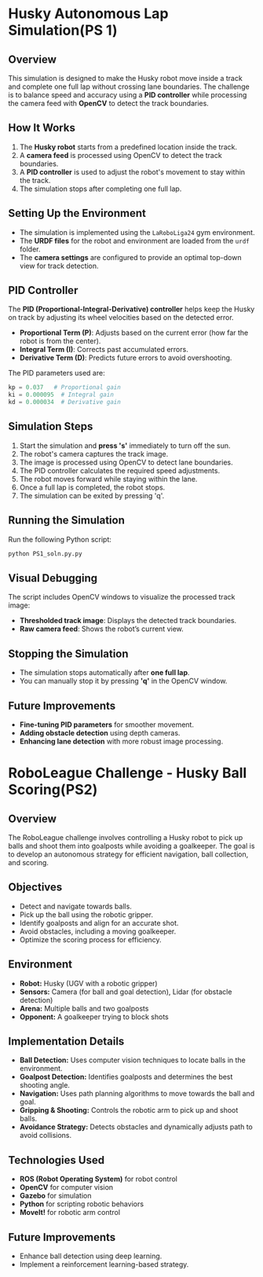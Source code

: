 # Husky Autonomous Lap Simulation(PS 1)

## Overview
This simulation is designed to make the Husky robot move inside a track and complete one full lap without crossing lane boundaries. The challenge is to balance speed and accuracy using a **PID controller** while processing the camera feed with **OpenCV** to detect the track boundaries.


## How It Works

1. The **Husky robot** starts from a predefined location inside the track.
2. A **camera feed** is processed using OpenCV to detect the track boundaries.
3. A **PID controller** is used to adjust the robot's movement to stay within the track.
4. The simulation stops after completing one full lap.

## Setting Up the Environment

- The simulation is implemented using the `LaRoboLiga24` gym environment.
- The **URDF files** for the robot and environment are loaded from the `urdf` folder.
- The **camera settings** are configured to provide an optimal top-down view for track detection.

## PID Controller

The **PID (Proportional-Integral-Derivative) controller** helps keep the Husky on track by adjusting its wheel velocities based on the detected error.

- **Proportional Term (P)**: Adjusts based on the current error (how far the robot is from the center).
- **Integral Term (I)**: Corrects past accumulated errors.
- **Derivative Term (D)**: Predicts future errors to avoid overshooting.

The PID parameters used are:

```python
kp = 0.037   # Proportional gain
ki = 0.000095  # Integral gain
kd = 0.000034  # Derivative gain
```

## Simulation Steps

1. Start the simulation and **press 's'** immediately to turn off the sun.
2. The robot's camera captures the track image.
3. The image is processed using OpenCV to detect lane boundaries.
4. The PID controller calculates the required speed adjustments.
5. The robot moves forward while staying within the lane.
6. Once a full lap is completed, the robot stops.
7. The simulation can be exited by pressing 'q'.

## Running the Simulation

Run the following Python script:

```bash
python PS1_soln.py.py
```

## Visual Debugging
The script includes OpenCV windows to visualize the processed track image:
- **Thresholded track image**: Displays the detected track boundaries.
- **Raw camera feed**: Shows the robot’s current view.

## Stopping the Simulation
- The simulation stops automatically after **one full lap**.
- You can manually stop it by pressing **'q'** in the OpenCV window.

## Future Improvements
- **Fine-tuning PID parameters** for smoother movement.
- **Adding obstacle detection** using depth cameras.
- **Enhancing lane detection** with more robust image processing.

# RoboLeague Challenge - Husky Ball Scoring(PS2)

## Overview
The RoboLeague challenge involves controlling a Husky robot to pick up balls and shoot them into goalposts while avoiding a goalkeeper. The goal is to develop an autonomous strategy for efficient navigation, ball collection, and scoring.

## Objectives
- Detect and navigate towards balls.
- Pick up the ball using the robotic gripper.
- Identify goalposts and align for an accurate shot.
- Avoid obstacles, including a moving goalkeeper.
- Optimize the scoring process for efficiency.

## Environment
- **Robot:** Husky (UGV with a robotic gripper)
- **Sensors:** Camera (for ball and goal detection), Lidar (for obstacle detection)
- **Arena:** Multiple balls and two goalposts
- **Opponent:** A  goalkeeper trying to block shots

## Implementation Details
- **Ball Detection:** Uses computer vision techniques to locate balls in the environment.
- **Goalpost Detection:** Identifies goalposts and determines the best shooting angle.
- **Navigation:** Uses path planning algorithms to move towards the ball and goal.
- **Gripping & Shooting:** Controls the robotic arm to pick up and shoot balls.
- **Avoidance Strategy:** Detects obstacles and dynamically adjusts path to avoid collisions.

## Technologies Used
- **ROS (Robot Operating System)** for robot control
- **OpenCV** for computer vision
- **Gazebo** for simulation
- **Python** for scripting robotic behaviors
- **MoveIt!** for robotic arm control


## Future Improvements
- Enhance ball detection using deep learning.
- Implement a reinforcement learning-based strategy.


